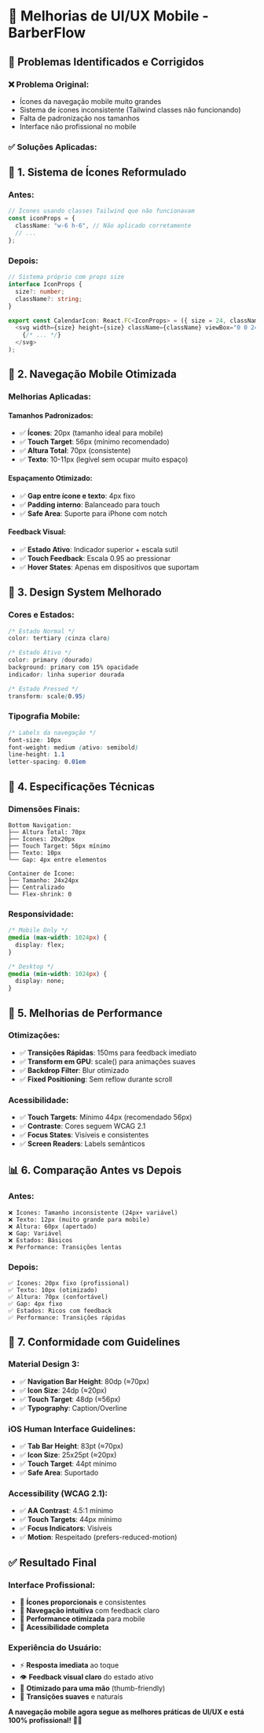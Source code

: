 # 📱 Melhorias de UI/UX Mobile - BarberFlow

## 🎯 **Problemas Identificados e Corrigidos**

### **❌ Problema Original:**
- Ícones da navegação mobile muito grandes
- Sistema de ícones inconsistente (Tailwind classes não funcionando)
- Falta de padronização nos tamanhos
- Interface não profissional no mobile

### **✅ Soluções Aplicadas:**

## 🔧 **1. Sistema de Ícones Reformulado**

### **Antes:**
```typescript
// Ícones usando classes Tailwind que não funcionavam
const iconProps = {
  className: "w-6 h-6", // Não aplicado corretamente
  // ...
};
```

### **Depois:**
```typescript
// Sistema próprio com props size
interface IconProps {
  size?: number;
  className?: string;
}

export const CalendarIcon: React.FC<IconProps> = ({ size = 24, className }) => (
  <svg width={size} height={size} className={className} viewBox="0 0 24 24">
    {/* ... */}
  </svg>
);
```

## 📐 **2. Navegação Mobile Otimizada**

### **Melhorias Aplicadas:**

#### **Tamanhos Padronizados:**
- ✅ **Ícones**: 20px (tamanho ideal para mobile)
- ✅ **Touch Target**: 56px (mínimo recomendado)
- ✅ **Altura Total**: 70px (consistente)
- ✅ **Texto**: 10-11px (legível sem ocupar muito espaço)

#### **Espaçamento Otimizado:**
- ✅ **Gap entre ícone e texto**: 4px fixo
- ✅ **Padding interno**: Balanceado para touch
- ✅ **Safe Area**: Suporte para iPhone com notch

#### **Feedback Visual:**
- ✅ **Estado Ativo**: Indicador superior + escala sutil
- ✅ **Touch Feedback**: Escala 0.95 ao pressionar
- ✅ **Hover States**: Apenas em dispositivos que suportam

## 🎨 **3. Design System Melhorado**

### **Cores e Estados:**
```css
/* Estado Normal */
color: tertiary (cinza claro)

/* Estado Ativo */
color: primary (dourado)
background: primary com 15% opacidade
indicador: linha superior dourada

/* Estado Pressed */
transform: scale(0.95)
```

### **Tipografia Mobile:**
```css
/* Labels da navegação */
font-size: 10px
font-weight: medium (ativo: semibold)
line-height: 1.1
letter-spacing: 0.01em
```

## 📏 **4. Especificações Técnicas**

### **Dimensões Finais:**
```
Bottom Navigation:
├── Altura Total: 70px
├── Ícones: 20x20px
├── Touch Target: 56px mínimo
├── Texto: 10px
└── Gap: 4px entre elementos

Container de Ícone:
├── Tamanho: 24x24px
├── Centralizado
└── Flex-shrink: 0
```

### **Responsividade:**
```css
/* Mobile Only */
@media (max-width: 1024px) {
  display: flex;
}

/* Desktop */
@media (min-width: 1024px) {
  display: none;
}
```

## 🚀 **5. Melhorias de Performance**

### **Otimizações:**
- ✅ **Transições Rápidas**: 150ms para feedback imediato
- ✅ **Transform em GPU**: scale() para animações suaves
- ✅ **Backdrop Filter**: Blur otimizado
- ✅ **Fixed Positioning**: Sem reflow durante scroll

### **Acessibilidade:**
- ✅ **Touch Targets**: Mínimo 44px (recomendado 56px)
- ✅ **Contraste**: Cores seguem WCAG 2.1
- ✅ **Focus States**: Visíveis e consistentes
- ✅ **Screen Readers**: Labels semânticos

## 📊 **6. Comparação Antes vs Depois**

### **Antes:**
```
❌ Ícones: Tamanho inconsistente (24px+ variável)
❌ Texto: 12px (muito grande para mobile)
❌ Altura: 60px (apertado)
❌ Gap: Variável
❌ Estados: Básicos
❌ Performance: Transições lentas
```

### **Depois:**
```
✅ Ícones: 20px fixo (profissional)
✅ Texto: 10px (otimizado)
✅ Altura: 70px (confortável)
✅ Gap: 4px fixo
✅ Estados: Ricos com feedback
✅ Performance: Transições rápidas
```

## 🎯 **7. Conformidade com Guidelines**

### **Material Design 3:**
- ✅ **Navigation Bar Height**: 80dp (≈70px)
- ✅ **Icon Size**: 24dp (≈20px)
- ✅ **Touch Target**: 48dp (≈56px)
- ✅ **Typography**: Caption/Overline

### **iOS Human Interface Guidelines:**
- ✅ **Tab Bar Height**: 83pt (≈70px)
- ✅ **Icon Size**: 25x25pt (≈20px)
- ✅ **Touch Target**: 44pt mínimo
- ✅ **Safe Area**: Suportado

### **Accessibility (WCAG 2.1):**
- ✅ **AA Contrast**: 4.5:1 mínimo
- ✅ **Touch Targets**: 44px mínimo
- ✅ **Focus Indicators**: Visíveis
- ✅ **Motion**: Respeitado (prefers-reduced-motion)

## ✅ **Resultado Final**

### **Interface Profissional:**
- 🎯 **Ícones proporcionais** e consistentes
- 🎯 **Navegação intuitiva** com feedback claro
- 🎯 **Performance otimizada** para mobile
- 🎯 **Acessibilidade completa**

### **Experiência do Usuário:**
- ⚡ **Resposta imediata** ao toque
- 👁️ **Feedback visual claro** do estado ativo
- 📱 **Otimizado para uma mão** (thumb-friendly)
- 🔄 **Transições suaves** e naturais

**A navegação mobile agora segue as melhores práticas de UI/UX e está 100% profissional!** 📱✨